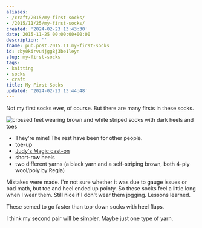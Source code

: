 ```yaml
---
aliases:
- /craft/2015/my-first-socks/
- /2015/11/25/my-first-socks/
created: '2024-02-23 13:43:30'
date: 2015-11-25 00:00:00+00:00
description: ''
fname: pub.post.2015.11.my-first-socks
id: zby0kirvu4jgg8j3be1leyn
slug: my-first-socks
tags:
- knitting
- socks
- craft
title: My First Socks
updated: '2024-02-23 13:44:48'
---
```


Not my first socks ever, of course. But there are many firsts in these socks.

<!--more-->

![crossed feet wearing brown and white striped socks with dark heels and toes](assets/img/2015/cover-2015-11-25.jpg)

* They're mine! The rest have been for other people.
* toe-up
* [Judy's Magic cast-on](http://www.doctorwhoscarf.com/s12.html)
* short-row heels
* two different yarns (a black yarn and a self-striping brown, both 4-ply wool/poly by Regia)

Mistakes were made. I'm not sure whether it was due to gauge issues or bad math, but toe and heel ended up pointy. So these socks feel a little long when I wear them. Still nice if I don't wear them jogging. Lessons learned.

These semed to go faster than top-down socks with heel flaps.

I think my second pair will be simpler. Maybe just one type of yarn.